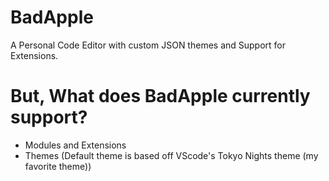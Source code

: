 # BadApple
A Personal Code Editor with custom JSON themes and Support for Extensions.

# But, What does BadApple currently support?
* Modules and Extensions
* Themes (Default theme is based off VScode's Tokyo Nights theme (my favorite theme))